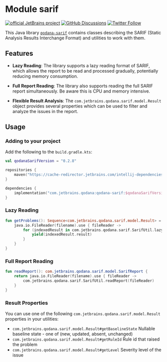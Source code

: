 # Module sarif

[![official JetBrains project](https://jb.gg/badges/official.svg)][jb:confluence-on-gh]
[![GitHub Discussions](https://img.shields.io/github/discussions/jetbrains/qodana)][jb:discussions]
[![Twitter Follow](https://img.shields.io/badge/follow-%40Qodana-1DA1F2?logo=twitter&style=social)][jb:twitter]

This Java library [`qodana-sarif`](https://github.com/JetBrains/qodana-sarif) contains classes describing the SARIF (Static Analysis Results Interchange Format) and utilities to work with them.

## Features

- **Lazy Reading**: The library supports a lazy reading format of SARIF, which allows the report to be read and processed gradually, potentially reducing memory consumption.

- **Full Report Reading**: The library also supports reading the full SARIF report simultaneously. Be aware this is CPU and memory intensive.

- **Flexible Result Analysis**: The `com.jetbrains.qodana.sarif.model.Result` object provides several properties which can be used to filter and analyze the issues in the report.

## Usage

### Adding to your project

Add the following to the `build.gradle.kts`:

```kotlin
val qodanaSarifVersion = "0.2.8"

repositories {
    maven("https://cache-redirector.jetbrains.com/intellij-dependencies")
}

dependencies {
    implementation("com.jetbrains.qodana:qodana-sarif:$qodanaSarifVersion")
}
```


### Lazy Reading

```kotlin
fun getProblems(): Sequence<com.jetbrains.qodana.sarif.model.Result> = sequence {
    java.io.FileReader(filename).use { fileReader ->
        for (indexedResult in com.jetbrains.qodana.sarif.SarifUtil.lazyReadIndexedResults(fileReader)) {
            yield(indexedResult.result)
        }
    }
}
```

### Full Report Reading

```kotlin
fun readReport(): com.jetbrains.qodana.sarif.model.SarifReport {
    return java.io.FileReader(filename).use { fileReader ->
        com.jetbrains.qodana.sarif.SarifUtil.readReport(fileReader)
    }
}
```

### Result Properties

You can use one of the following `com.jetbrains.qodana.sarif.model.Result` properties in your utilities:

- `com.jetbrains.qodana.sarif.model.Result#getBaselineState` Nullable baseline state - one of (new, updated, absent, unchanged)
- `com.jetbrains.qodana.sarif.model.Result#getRuleId` Rule id that raised the problem
- `com.jetbrains.qodana.sarif.model.Result#getLevel` Severity level of the issue

[gh:qodana]: https://github.com/JetBrains/qodana-action/actions/workflows/code_scanning.yml
[youtrack]: https://youtrack.jetbrains.com/issues/QD
[youtrack-new-issue]: https://youtrack.jetbrains.com/newIssue?project=QD&c=Platform%20GitHub%20action
[jb:confluence-on-gh]: https://confluence.jetbrains.com/display/ALL/JetBrains+on+GitHub
[jb:discussions]: https://jb.gg/qodana-discussions
[jb:twitter]: https://twitter.com/Qodana
[jb:docker]: https://hub.docker.com/r/jetbrains/qodana
